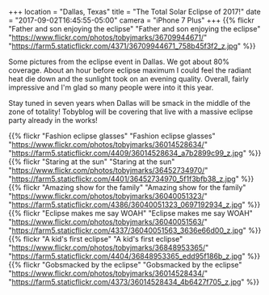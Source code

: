 +++
location = "Dallas, Texas"
title = "The Total Solar Eclipse of 2017!"
date = "2017-09-02T16:45:55-05:00"
camera = "iPhone 7 Plus"
+++
{{% flickr "Father and son enjoying the eclipse"
           "Father and son enjoying the eclipse"
           "https://www.flickr.com/photos/tobyjmarks/36709944671/"
           "https://farm5.staticflickr.com/4371/36709944671_758b45f3f2_z.jpg" %}}

<!--more-->

Some pictures from the eclipse event in Dallas. We got about 80% coverage. About an hour before eclipse maximum I could feel the radiant heat die down and the sunlight took on an evening quality. Overall, fairly impressive and I'm glad so many people were into it this year.

Stay tuned in seven years when Dallas will be smack in the middle of the zone of totality! Tobyblog will be covering that live with a massive eclipse party already in the works!

{{% flickr "Fashion eclipse glasses"
           "Fashion eclipse glasses"
           "https://www.flickr.com/photos/tobyjmarks/36014528634/"
           "https://farm5.staticflickr.com/4409/36014528634_a7b2899c99_z.jpg" %}}
{{% flickr "Staring at the sun"
           "Staring at the sun"
           "https://www.flickr.com/photos/tobyjmarks/36452734970/"
           "https://farm5.staticflickr.com/4401/36452734970_5f1f3bfb38_z.jpg" %}}
{{% flickr "Amazing show for the family"
           "Amazing show for the family"
           "https://www.flickr.com/photos/tobyjmarks/36040051323/"
           "https://farm5.staticflickr.com/4386/36040051323_0697192934_z.jpg" %}}
{{% flickr "Eclipse makes me say WOAH"
           "Eclipse makes me say WOAH"
           "https://www.flickr.com/photos/tobyjmarks/36040051563/"
           "https://farm5.staticflickr.com/4337/36040051563_3636e66d00_z.jpg" %}}
{{% flickr "A kid's first eclipse"
           "A kid's first eclipse"
           "https://www.flickr.com/photos/tobyjmarks/36848953365/"
           "https://farm5.staticflickr.com/4404/36848953365_edd95f186b_z.jpg" %}}
{{% flickr "Gobsmacked by the eclipse"
           "Gobsmacked by the eclipse"
           "https://www.flickr.com/photos/tobyjmarks/36014528434/"
           "https://farm5.staticflickr.com/4373/36014528434_4b6427f705_z.jpg" %}}
